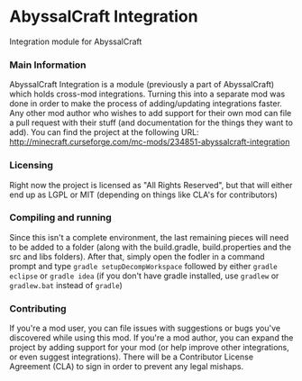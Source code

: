 # AbyssalCraft Integration
Integration module for AbyssalCraft

### Main Information

AbyssalCraft Integration is a module (previously a part of AbyssalCraft) which holds cross-mod integrations. Turning this into a separate mod was done in order to make the process of adding/updating integrations faster.
Any other mod author who wishes to add support for their own mod can file a pull request with their stuff (and documentation for the things they want to add).
You can find the project at the following URL:
http://minecraft.curseforge.com/mc-mods/234851-abyssalcraft-integration

### Licensing

Right now the project is licensed as "All Rights Reserved", but that will either end up as LGPL or MIT (depending on things like CLA's for contributors)

### Compiling and running

Since this isn't a complete environment, the last remaining pieces will need to be added to a folder (along with the build.gradle, build.properties and the src and libs folders).
After that, simply open the fodler in a command prompt and type `gradle setupDecompWorkspace` followed by either `gradle eclipse` or `gradle idea` (if you don't have gradle installed, use `gradlew` or `gradlew.bat` instead of `gradle`)

### Contributing

If you're a mod user, you can file issues with suggestions or bugs you've discovered while using this mod.
If you're a mod author, you can expand the project by adding support for your mod (or help improve other integrations, or even suggest integrations). There will be a Contributor License Agreement (CLA) to sign in order to prevent any legal mishaps.
